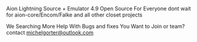Aion Lightning Source + Emulator 4.9 Open Source For Everyone 
dont wait for aion-core/Encom/Falke and all other closet projects 

We Searching More Help With Bugs and fixes You Want to Join or team? contact michelgorter@outlook.com
